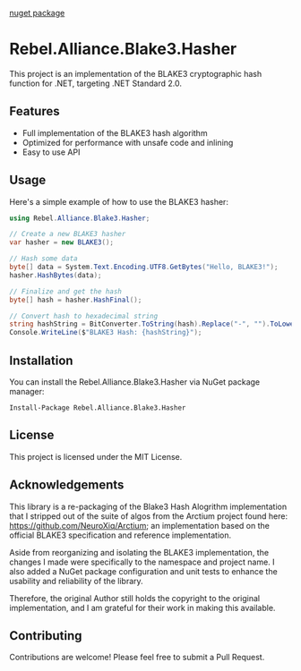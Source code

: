 [nuget package](https://www.nuget.org/packages/Rebel.Alliance.Blake3.Hasher)
# Rebel.Alliance.Blake3.Hasher

This project is an implementation of the BLAKE3 cryptographic hash function for .NET, targeting .NET Standard 2.0.

## Features

- Full implementation of the BLAKE3 hash algorithm
- Optimized for performance with unsafe code and inlining
- Easy to use API

## Usage

Here's a simple example of how to use the BLAKE3 hasher:

```csharp
using Rebel.Alliance.Blake3.Hasher;

// Create a new BLAKE3 hasher
var hasher = new BLAKE3();

// Hash some data
byte[] data = System.Text.Encoding.UTF8.GetBytes("Hello, BLAKE3!");
hasher.HashBytes(data);

// Finalize and get the hash
byte[] hash = hasher.HashFinal();

// Convert hash to hexadecimal string
string hashString = BitConverter.ToString(hash).Replace("-", "").ToLowerInvariant();
Console.WriteLine($"BLAKE3 Hash: {hashString}");
```

## Installation

You can install the Rebel.Alliance.Blake3.Hasher via NuGet package manager:

```
Install-Package Rebel.Alliance.Blake3.Hasher
```

## License

This project is licensed under the MIT License.

## Acknowledgements

This library is a re-packaging of the Blake3 Hash Alogrithm implementation that I stripped out of the suite of algos from the Arctium project found here: https://github.com/NeuroXiq/Arctium; an implementation based on the official BLAKE3 specification and reference implementation.

  Aside from reorganizing and isolating the BLAKE3 implementation, the changes I made were specifically to the namespace and project name. I also added a NuGet package configuration and unit tests to enhance the usability and reliability of the library.

  Therefore, the original Author still holds the copyright to the original implementation, and I am grateful for their work in making this available.

## Contributing

Contributions are welcome! Please feel free to submit a Pull Request.
